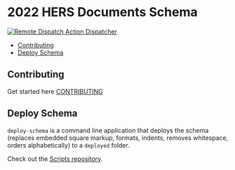# 2022 HERS Documents Schema

[![Remote Dispatch Action Dispatcher](https://github.com/california-energy-commission/2022-HERS-Documents-Schema/actions/workflows/dispatch.yml/badge.svg)](https://github.com/california-energy-commission/2022-HERS-Documents-Schema/actions/workflows/dispatch.yml)

- [Contributing](#contributing)
- [Deploy Schema](#deploy-schema)

## Contributing

Get started here [CONTRIBUTING](CONTRIBUTING.md)

## Deploy Schema

`deploy-schema` is a command line application that deploys the schema (replaces embedded square markup, formats, indents, removes whitespace, orders alphabetically)
to a `deployed` folder.

Check out the [Scripts repository](https://github.com/california-energy-commission/Scripts).
